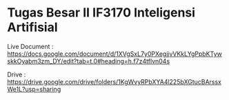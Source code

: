 <h1>Tugas Besar II IF3170 Inteligensi Artifisial</h1>

Live Document : </br>
https://docs.google.com/document/d/1XVgSxL7y0PXegjjvVKkLYgPpbKTywskkOyabm3zm_DY/edit?tab=t.0#heading=h.f7z4tflvn04s

Drive : <br>
https://drive.google.com/drive/folders/1KgWvyRPbXYA4l225bXGtucBArssxWe1L?usp=sharing